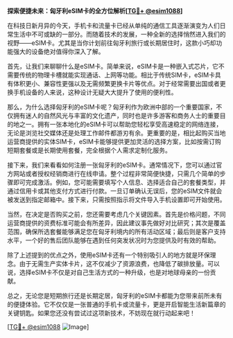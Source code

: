 **探索便捷未来：匈牙利eSIM卡的全方位解析[[TG💪+ @esim1088](https://t.me/s/esim1088)]**

在科技日新月异的今天，手机卡和流量卡已经从单纯的通信工具逐渐演变为人们日常生活中不可或缺的一部分。而随着技术的发展，一种全新的选择悄然进入我们的视野——eSIM卡。尤其是当你计划前往匈牙利旅行或长期居住时，这款小巧却功能强大的设备绝对值得你深入了解。

首先，让我们来聊聊什么是eSIM卡。简单来说，eSIM卡是一种嵌入式芯片，它不需要传统的物理卡槽就能实现通话、上网等功能。相比于传统SIM卡，eSIM卡具有体积更小、兼容性更强以及无需频繁更换卡片等优点。对于经常需要出国或者更换手机设备的人来说，这种设计无疑大大提升了使用的便利性。

那么，为什么选择匈牙利的eSIM卡呢？匈牙利作为欧洲中部的一个重要国家，不仅拥有迷人的自然风光与丰富的文化遗产，同时也是许多游客和商务人士的重要目的地之一。拥有一张本地化的eSIM卡可以帮助您轻松享受高速稳定的网络连接，无论是浏览社交媒体还是处理工作邮件都游刃有余。更重要的是，相比起购买当地运营商提供的实体SIM卡，eSIM卡能够提供更加灵活的选择方案，比如按需订购短期套餐或是长期使用套餐，完全根据个人需求定制化服务。

接下来，我们来看看如何注册一张匈牙利的eSIM卡。通常情况下，您可以通过官方网站或者授权经销商进行在线申请。整个过程非常简便快捷，只需几个简单的步骤即可完成激活。例如，您可能需要填写个人信息、选择适合自己的套餐类型，并通过信用卡或其他支付方式进行付款。一旦订单确认无误后，您的eSIM文件就会被发送到指定邮箱中。接下来，只需按照指示将文件导入手机设置即可开始使用。

当然，在决定是否购买之前，您还需要考虑几个关键因素。首先是价格问题，不同运营商提供的资费标准可能会有所差异，因此建议事先做好对比研究；其次是覆盖范围，确保所选套餐能够满足您在匈牙利境内的所有活动区域；最后则是客户支持水平，一个好的售后团队能够在遇到任何突发状况时为您提供及时有效的帮助。

除了上述提到的优点之外，使用eSIM卡还有一个特别吸引人的地方就是环保理念。由于无需生产实体卡片，这不仅减少了资源浪费，也降低了碳排放量。可以说，选择eSIM卡不仅是对自己生活方式的一种升级，也是对地球母亲的一份贡献。

总之，无论您是短期旅行还是长期定居，匈牙利的eSIM卡都能为您带来前所未有的便捷体验。它不仅仅是一张普通的手机卡或流量卡，更是开启智能生活新篇章的关键钥匙。如果您还没有尝试过这项新技术，不妨现在就行动起来吧！

[[TG💪+ @esim1088](https://t.me/s/esim1088) ![Image](https://i.postimg.cc/4NQfJmqS/Snipaste-2025-05-13-00-14-12.png)]